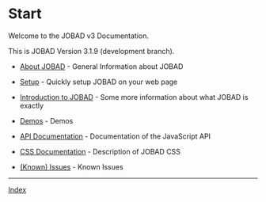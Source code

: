 # Start

Welcome to the JOBAD v3 Documentation. 

This is JOBAD Version 3.1.9 (development branch). 

* [About JOBAD](about.md) - General Information about JOBAD
* [Setup](intro/setup.md) - Quickly setup JOBAD on your web page
* [Introduction to JOBAD](intro/index.md) - Some more information about what JOBAD is exactly
* [Demos](demos.md) - Demos
* [API Documentation](api/index.md) - Documentation of the JavaScript API
* [CSS Documentation](css.md) - Description of JOBAD CSS

* [(Known) Issues](issues.md) - Known Issues

---
[Index](sitemap.md)
